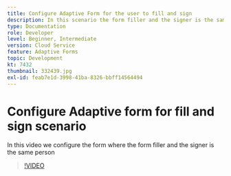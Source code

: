 ```yaml
---
title: Configure Adaptive Form for the user to fill and sign
description: In this scenario the form filler and the signer is the same person.
type: Documentation
role: Developer
level: Beginner, Intermediate
version: Cloud Service
feature: Adaptive Forms
topic: Development
kt: 7432
thumbnail: 332439.jpg
exl-id: feab7e1d-3998-41ba-8326-bbff14564494
---
```

# Configure Adaptive form for fill and sign scenario


In this video we configure the form where the form filler and the signer is the same person

>[!VIDEO](https://video.tv.adobe.com/v/332439/?quality=9&learn=on)
